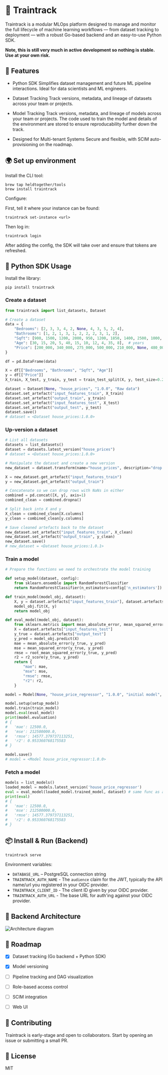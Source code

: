 # 🚅 Traintrack

Traintrack is a modular MLOps platform designed to manage and monitor the full lifecycle of machine learning workflows — from dataset tracking to deployment — with a robust Go-based backend and an easy-to-use Python SDK.

**Note, this is still very much in active development so nothing is stable. Use at your own risk.**

## 🚀 Features

- Python SDK
  Simplifies dataset management and future ML pipeline interactions. Ideal for data scientists and ML engineers.

- Dataset Tracking
  Track versions, metadata, and lineage of datasets across your team or projects.

- Model Tracking
  Track versions, metadata, and lineage of models across your team or projects. The code used to train the model and details of the environment are stored to ensure reproducability further down the track.

- Designed for Multi-tenant Systems
  Secure and flexible, with SCIM auto-provisioning on the roadmap.


## 🌍 Set up environment

Install the CLI tool:

```
brew tap heldtogether/tools
brew install traintrack
```

Configure:

First, tell it where your instance can be found:

```
traintrack set-instance <url>
```

Then log in:

```
traintrack login
```

After adding the config, the SDK will take over and ensure that tokens are refreshed.


## 🐍 Python SDK Usage

Install the library: 

```
pip install traintrack
```

### Create a dataset

```python
from traintrack import list_datasets, Dataset

# Create a dataset
data = {
    "Bedrooms": [2, 3, 3, 4, 2, None, 4, 3, 5, 2, 4],
    "Bathrooms": [1, 2, 1, 3, 1, 2, 2, 2, 3, 1, 2],
    "Sqft": [900, 1500, 1200, 2000, 950, 1200, 1850, 1400, 2500, 1000, 2100],
    "Age": [30, 15, 20, 5, 40, 15, 10, 12, 4, 35, 8],  # years
    "Price": [200_000, 340_000, 275_000, 500_000, 210_000, None, 480_000, 320_000, 600_000, 205_000, 520_000],
}

df = pd.DataFrame(data)

X = df[["Bedrooms", "Bathrooms", "Sqft", "Age"]]
y = df[["Price"]]
X_train, X_test, y_train, y_test = train_test_split(X, y, test_size=0.2, random_state=42)

dataset = Dataset(None, "house_prices", "1.0.0", "Raw data")
dataset.set_artefact("input_features_train", X_train)
dataset.set_artefact("output_train", y_train)
dataset.set_artefact("input_features_test", X_test)
dataset.set_artefact("output_test", y_test)
dataset.save()
# dataset = <Dataset house_prices:1.0.0> 
```

### Up-version a dataset

```python
# List all datasets
datasets = list_datasets()
dataset = datasets.latest_version("house_prices")
# dataset = <Dataset house_prices:1.0.0> 

# Manipulate the dataset and create a new version
new_dataset = dataset.transform(name="house_prices", description="drop NaNs", version="1.0.1")

X = new_dataset.get_artefact("input_features_train")
y = new_dataset.get_artefact("output_train")

# Concatenate so we can drop rows with NaNs in either
combined = pd.concat([X, y], axis=1)
combined_clean = combined.dropna()

# Split back into X and y
X_clean = combined_clean[X.columns]
y_clean = combined_clean[y.columns]

# Save cleaned artefacts back to the dataset
new_dataset.set_artefact("input_features_train", X_clean)
new_dataset.set_artefact("output_train", y_clean)
new_dataset.save()
# new_dataset = <Dataset house_prices:1.0.1> 
```

### Train a model

```python
# Prepare the functions we need to orchestrate the model training

def setup_model(dataset, config):
    from sklearn.ensemble import RandomForestClassifier
    return RandomForestClassifier(n_estimators=config['n_estimators'])

def train_model(model_obj, dataset):
    X, y = dataset.artefacts["input_features_train"], dataset.artefacts["output_train"]
    model_obj.fit(X, y)
    return model_obj

def eval_model(model_obj, dataset):
    from sklearn.metrics import mean_absolute_error, mean_squared_error, root_mean_squared_error, r2_score
    X = dataset.artefacts["input_features_test"]
    y_true = dataset.artefacts["output_test"]
    y_pred = model_obj.predict(X)
    mae = mean_absolute_error(y_true, y_pred)
    mse = mean_squared_error(y_true, y_pred)
    rmse = root_mean_squared_error(y_true, y_pred)
    r2 = r2_score(y_true, y_pred)
    return {
        "mae": mae,
        "mse": mse,
        "rmse": rmse,
        "r2": r2,
    }

model = Model(None, "house_price_regressor", "1.0.0", "initial model", dataset=dataset, config={'n_estimators': 100})

model.setup(setup_model)
model.train(train_model)
model.eval(eval_model)
print(model.evaluation)
# {
#   'mae': 12500.0,
#   'mse': 212500000.0,
#   'rmse': 14577.379737113251,
#   'r2': 0.953360768175583
# }

model.save()
# model = <Model house_price_regressor:1.0.0> 
```

### Fetch a model

```python
models = list_models()
loaded_model = models.latest_version('house_price_regressor')
eval = eval_model(loaded_model.trained_model, dataset) # same func as above
print(eval)
# {
#   'mae': 12500.0,
#   'mse': 212500000.0,
#   'rmse': 14577.379737113251,
#   'r2': 0.953360768175583
# }
```

## 📦 Install & Run (Backend)

```
traintrack serve
```

Environment variables:

- `DATABASE_URL` – PostgreSQL connection string
- `TRAINTRACK_AUTH_NAME` - The `audience` claim for the JWT, typically the API name/url you registered in your OIDC provider.
- `TRAINTRACK_CLIENT_ID` - The client ID given by your OIDC provider.
- `TRAINTRACK_AUTH_URL` - The base URL for auth'ing against your OIDC provider.

## 🧱 Backend Architecture

![Architecture diagram](public/assets/architecture.png)

## 📅 Roadmap
- [x] Dataset tracking (Go backend + Python SDK)

- [x] Model versioning

- [ ] Pipeline tracking and DAG visualization

- [ ] Role-based access control

- [ ] SCIM integration

- [ ] Web UI

## 🤝 Contributing
Traintrack is early-stage and open to collaborators. Start by opening an issue or submitting a small PR.

## 📄 License
MIT
